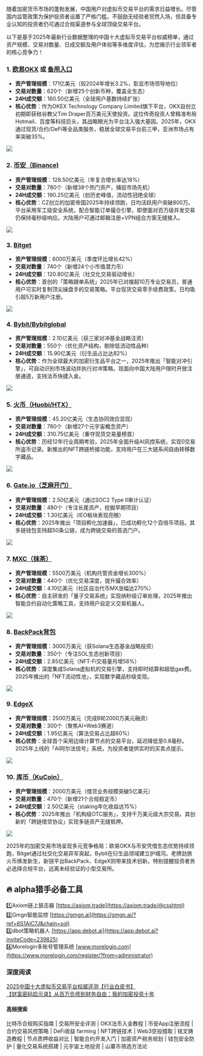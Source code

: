 随着加密货币市场的蓬勃发展，中国用户对虚拟币交易平台的需求日益增长。尽管国内监管政策为保护投资者设置了严格门槛，不鼓励无经验者贸然入场，但具备专业认知的投资者仍可通过合规渠道参与全球顶级交易平台。  

以下是基于2025年最新行业数据整理的中国十大虚拟币交易平台权威榜单，通过资产规模、交易对数量、日成交额及用户体验等多维度评估，为您揭示行业领军者的核心竞争力！

### 1. [欧易OKX](https://www.okx.com/zh-hans/join/74873351) 或 [备用入口](https://www.chouyi.world/zh-hans/join/18639032) 
- **资产管理规模**：171亿美元（较2024年增长3.2%，彰显市场领导地位）
- **交易对数量**：620个（新增25个创新币种，覆盖全生态）
- **24H成交额**：160.50亿美元（全球用户基数持续扩张）
- **核心优势**：作为OKEX Technology Company Limited旗下平台，OKX自创立初期即获硅谷教父Tim Draper百万美元天使投资。这位传奇投资人曾精准布局Hotmail、百度等科技巨头，其战略眼光为平台注入强大基因。2025年，OKX通过现货/合约/DeFi等全品类服务，稳居全球交易平台前三甲，亚洲市场占有率突破35%。

[![](https://fe095ec.webp.li/top-10-exchanges-001.jpg)](https://www.chouyi.world/zh-hans/join/18639032)

### 2. [币安（Binance)](https://accounts.binance.com/zh-CN/register?ref=36457687)
- **资产管理规模**：128.50亿美元（年复合增长率达18%）
- **交易对数量**：780个（新增38个热门资产，捕捉市场先机）
- **24H成交额**：190.25亿美元（创历史峰值，流动性冠绝全球）
- **核心优势**：CZ创立的加密帝国2025年持续领跑，日均活跃用户突破800万。平台采用军工级安全系统，配合智能订单撮合引擎，即使面对百万级并发交易仍保持毫秒级响应。大陆用户可通过邮箱注册+VPN组合方案无缝接入。

[![](https://fe095ec.webp.li/top-10-exchanges-002.jpg)](https://accounts.binance.com/zh-CN/register?ref=36457687)

### 3. [Bitget](https://www.bitget.com/zh-CN/referral/register?from=referral&clacCode=VRNEYUTR)
- **资产管理规模**：6000万美元（季度环比增长42%）
- **交易对数量**：740个（新增24个小市值潜力币）
- **24H成交额**：120.80亿美元（社交化交易驱动增长）
- **核心优势**：首创的「策略跟单系统」2025年已对接超10万专业交易员，普通用户可实时复制顶尖操盘手的交易策略。平台现货交易零手续费政策，日均吸引超5万新用户注册。

[![](https://fe095ec.webp.li/top-10-exchanges-003.jpg)](https://www.bitget.com/zh-CN/referral/register?from=referral&clacCode=VRNEYUTR)

### 4. [Bybit/Bybitglobal](https://www.bybitglobal.com/zh-MY/invite/?ref=VMKORMM)
- **资产管理规模**：2.10亿美元（获三家对冲基金战略注资）
- **交易对数量**：550个（优化资产结构，剔除低流动性品种）
- **24H成交额**：15.90亿美元（衍生品占比达82%）
- **核心优势**：作为全球最大的加密衍生品平台之一，2025年推出「智能对冲引擎」，可自动识别市场波动并执行对冲策略。现面向中国大陆用户限时开放注册通道，支持法币快捷入金。

[![](https://fe095ec.webp.li/top-10-exchanges-004.jpg)](https://www.bybitglobal.com/zh-MY/invite/?ref=VMKORMM)

### 5. [火币（Huobi/HTX）](https://www.htx.com/invite/zh-cn/1f?invite_code=whf45223)
- **资产管理规模**：45.20亿美元（生态协同效应显现）
- **交易对数量**：780个（新增27个元宇宙概念资产）
- **24H成交额**：310.75亿美元（重夺现货交易量榜首）
- **核心优势**：历经12年行业周期考验，2025年全面升级AI风控系统，实现0交易所盗币记录。新推出的NFT跨链桥接功能，支持用户在三大链系间自由转移数字藏品。

[![](https://fe095ec.webp.li/top-10-exchanges-005.jpg)](https://www.htx.com/invite/zh-cn/1f?invite_code=whf45223)

### 6. [Gate.io（芝麻开门）](https://www.gate.io/zh/signup?ref_type=103&ref=A1ERAQ)
- **资产管理规模**：2.50亿美元（通过SOC2 Type II审计认证）
- **交易对数量**：480个（专注长尾资产，挖掘早期项目）
- **24H成交额**：1.30亿美元（IEO板块表现亮眼）
- **核心优势**：2025年推出「项目孵化加速器」，已成功孵化12个百倍币项目。其多链钱包支持超50条公链，成为跨链交易的首选门户。

[![](https://fe095ec.webp.li/top-10-exchanges-006.jpg)](https://www.gate.io/zh/signup?ref_type=103&ref=A1ERAQ)

### 7. [MXC（抹茶）](https://www.mexc.com/zh-MY/register?inviteCode=1Xxr)
- **资产管理规模**：5500万美元（机构托管资金增长300%）
- **交易对数量**：440个（优化交易深度，提升撮合效率）
- **24H成交额**：4.10亿美元（社区自治代币MX涨幅达270%）
- **核心优势**：自主研发的「量子交易系统」实现纳秒级订单处理，2025年推出智能合约自动化策略工具，支持用户自定义交易机器人。

[![](https://fe095ec.webp.li/top-10-exchanges-007.jpg)](https://www.mexc.com/zh-MY/register?inviteCode=1Xxr)

### 8. [BackPack背包](https://backpack.exchange/join/f39afd53-3c6f-451f-96d8-20baa907055e)
- **资产管理规模**：3000万美元（获Solana生态基金战略投资）
- **交易对数量**：350个（专注SOL生态创新项目）
- **24H成交额**：2.85亿美元（NFT-Fi交易量月增58%）
- **核心优势**：深度集成Solana虚拟机的交易引擎，支持即时结算和超低gas费。2025年推出的「NFT流动性池」，实现数字藏品秒级变现。

[![](https://fe095ec.webp.li/top-10-exchanges-008.jpg)](https://backpack.exchange/join/f39afd53-3c6f-451f-96d8-20baa907055e)

### 9. [EdgeX](https://www.edgex.exchange/zh-CN?commendcode=757315150&lang=zh-CN)
- **资产管理规模**：2500万美元（完成B轮2000万美元融资）
- **交易对数量**：300个（聚焦AI+Web3赛道）
- **24H成交额**：1.95亿美元（算法交易占比超60%）
- **核心优势**：全球首个采用边缘计算节点的交易平台，延迟降低至0.8毫秒。2025年上线的「AI阿尔法信号」系统，为投资者提供实时的买卖点提示。

[![](https://fe095ec.webp.li/top-10-exchanges-009.jpg)](https://www.edgex.exchange/zh-CN?commendcode=757315150&lang=zh-CN)

### 10. [库币（KuCoin）](https://www.kucoin.com/zh-hant)
- **资产管理规模**：2000万美元（借贷业务规模突破5亿美元）
- **交易对数量**：470个（新增21个合规稳定币）
- **24H成交额**：2.50亿美元（staking年化收益达15%）
- **核心优势**：2025年推出「机构级OTC服务」，支持千万美元级大宗交易。其创新的「跨链借贷协议」实现多链资产无缝抵押。

[![](https://fe095ec.webp.li/top-10-exchanges-010.jpg)](https://www.kucoin.com/zh-hant)

2025年的加密交易市场呈现多元竞争格局：欧易OKX与币安凭借生态优势持续领跑，Bitget通过社交化交易异军突起，Bybit在衍生品领域建立护城河。老牌劲旅火币焕发新生，新锐平台BackPack、EdgeX则带来技术创新。特别提醒投资者务必选择合规平台，远离未经验证的小型交易所。

## 🔥 alpha猎手必备工具
1️⃣Axiom链上狙击器 [https://axiom.trade](https://axiom.trade/@csshtml)  
2️⃣Gmgn智能监控 [https://gmgn.ai](https://gmgn.ai/?ref=6S1AIC7J&chain=sol)  
3️⃣dbot策略机器人 [https://app.debot.ai](https://app.debot.ai?inviteCode=239825)  
4️⃣Morelogin多账号管理系统 [www.morelogin.com](https://www.morelogin.com/register/?from=administrator)  

### 深度阅读
[2025中国十大虚拟币交易平台权威评测【行业白皮书】](https://btc8848.com/top-10-exchanges/)  
[【财富密码启示录】从百万负债到财务自由：我的加密投资十年](https://heiyetouzi.xyz/biquanstory001/)  

#### 高频搜索
比特币合规购买指南 | 交易所安全评测 | OKX法币入金教程 | 币安App注册流程 | 合约交易风控策略 | DeFi收益 farming | NFT跨链技术 | Web3空投猎取 | 铭文铸造教程 | 节点质押收益对比 | 智能合约开发入门 | 加密资产税务规划 | 钱包安全防护 | 量化交易系统搭建 | 元宇宙土地投资 | 山寨币筛选方法论